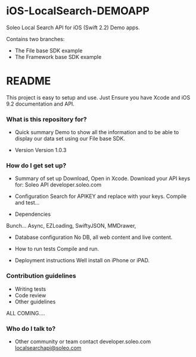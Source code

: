# iOS-LocalSearch-DEMOAPP
Soleo Local Search API for iOS (Swift 2.2) Demo apps.

Contains two branches:

* The File base SDK example
* The Framework base SDK example

# README #

This project is easy to setup and use.
Just Ensure you have Xcode and iOS 9.2 documentation and API.


### What is this repository for? ###

* Quick summary
Demo to show all the information and to be able to display our data set using our File base SDK.

* Version
Version 1.0.3 

### How do I get set up? ###

* Summary of set up
Download, Open in Xcode.
Download your API keys for:
Soleo API developer.soleo.com

* Configuration
Search for APIKEY and replace with your keys.
Compile and test...

* Dependencies

Bunch...
Async,
EZLoading,
SwiftyJSON,
MMDrawer,

* Database configuration
No DB, all web content and live content.

* How to run tests
Compile and run.

* Deployment instructions
Well install on iPhone or iPAD.

### Contribution guidelines ###

* Writing tests
* Code review
* Other guidelines

ALL COMING....

### Who do I talk to? ###

* Other community or team contact
developer.soleo.com
localsearchapi@soleo.com
